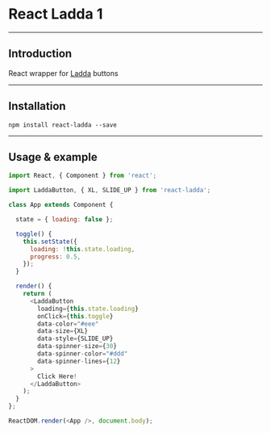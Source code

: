 # React Ladda 1

---

## Introduction

React wrapper for [Ladda](https://lab.hakim.se/ladda/) buttons

---

## Installation

`npm install react-ladda --save`

---

## Usage & example

```js
import React, { Component } from 'react';

import LaddaButton, { XL, SLIDE_UP } from 'react-ladda';

class App extends Component {

  state = { loading: false };

  toggle() {
    this.setState({
      loading: !this.state.loading,
      progress: 0.5,
    });
  }

  render() {
    return (
      <LaddaButton
        loading={this.state.loading}
        onClick={this.toggle}
        data-color="#eee"
        data-size={XL}
        data-style={SLIDE_UP}
        data-spinner-size={30}
        data-spinner-color="#ddd"
        data-spinner-lines={12}
      >
        Click Here!
      </LaddaButton>
    );
  }
};

ReactDOM.render(<App />, document.body);
```